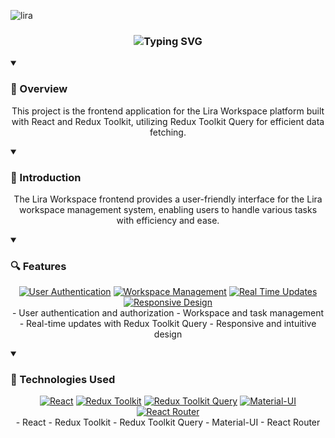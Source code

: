 ![lira](https://github.com/TENSAEA/lira-workspace-frontend/assets/106927635/98855924-a6a0-42c2-a260-dbca5934715f)


<div align="center">
  <h3>
    <img src="https://readme-typing-svg.herokuapp.com?font=Fira+Code&weight=500&size=25&pause=1000&color=00E7FF&center=true&vCenter=true&random=false&width=435&lines=Lira%20Workspace%20Frontend" alt="Typing SVG" />
  </h3>
</div>

<details open>
<summary><h3>📄 Overview</h3></summary>
<p align="center">
  This project is the frontend application for the Lira Workspace platform built with React and Redux Toolkit, utilizing Redux Toolkit Query for efficient data fetching.
</p>
</details>

<details open>
<summary><h3>📝 Introduction</h3></summary>
<p align="center">
  The Lira Workspace frontend provides a user-friendly interface for the Lira workspace management system, enabling users to handle various tasks with efficiency and ease.
</p>
</details>

<details open>
<summary><h3>🔍 Features</h3></summary>
<p align="center">
  <a href="#"><img src="https://img.shields.io/badge/User%20Authentication-4CAF50?style=for-the-badge&logo=user&logoColor=white" alt="User Authentication"/></a>
  <a href="#"><img src="https://img.shields.io/badge/Workspace%20Management-FF9800?style=for-the-badge&logo=workspace&logoColor=white" alt="Workspace Management"/></a>
  <a href="#"><img src="https://img.shields.io/badge/Real%20Time%20Updates-8BC34A?style=for-the-badge&logo=real-time&logoColor=white" alt="Real Time Updates"/></a>
  <a href="#"><img src="https://img.shields.io/badge/Responsive%20Design-007ACC?style=for-the-badge&logo=responsive&logoColor=white" alt="Responsive Design"/></a>
  <br>
  - User authentication and authorization
  - Workspace and task management
  - Real-time updates with Redux Toolkit Query
  - Responsive and intuitive design
</p>
</details>

<details open>
<summary><h3>🔧 Technologies Used</h3></summary>
<p align="center">
  <a href="#"><img src="https://img.shields.io/badge/React-61DAFB?style=for-the-badge&logo=react&logoColor=black" alt="React"/></a>
  <a href="#"><img src="https://img.shields.io/badge/Redux%20Toolkit-764ABC?style=for-the-badge&logo=redux&logoColor=white" alt="Redux Toolkit"/></a>
  <a href="#"><img src="https://img.shields.io/badge/Redux%20Toolkit%20Query-764ABC?style=for-the-badge&logo=redux&logoColor=white" alt="Redux Toolkit Query"/></a>
  <a href="#"><img src="https://img.shields.io/badge/Material%20UI-0081CB?style=for-the-badge&logo=material-ui&logoColor=white" alt="Material-UI"/></a>
  <a href="#"><img src="https://img.shields.io/badge/React%20Router-CA4245?style=for-the-badge&logo=react-router&logoColor=white" alt="React Router"/></a>
  <br>
  - React
  - Redux Toolkit
  - Redux Toolkit Query
  - Material-UI
  - React Router
</p>
</details>


